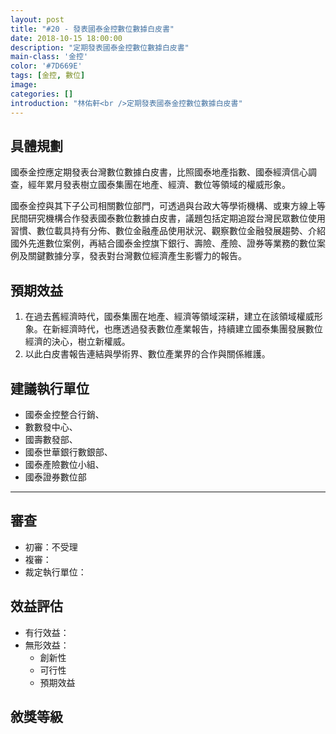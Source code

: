 ```yaml
---
layout: post
title: "#20 - 發表國泰金控數位數據白皮書"
date: 2018-10-15 18:00:00
description: "定期發表國泰金控數位數據白皮書"
main-class: '金控'
color: '#7D669E'
tags: [金控, 數位]
image: 
categories: []
introduction: "林佑軒<br />定期發表國泰金控數位數據白皮書"
---
```


## 具體規劃
國泰金控應定期發表台灣數位數據白皮書，比照國泰地產指數、國泰經濟信心調查，經年累月發表樹立國泰集團在地產、經濟、數位等領域的權威形象。

國泰金控與其下子公司相關數位部門，可透過與台政大等學術機構、或東方線上等民間研究機構合作發表國泰數位數據白皮書，議題包括定期追蹤台灣民眾數位使用習慣、數位載具持有分佈、數位金融產品使用狀況、觀察數位金融發展趨勢、介紹國外先進數位案例，再結合國泰金控旗下銀行、壽險、產險、證券等業務的數位案例及關鍵數據分享，發表對台灣數位經濟產生影響力的報告。




## 預期效益
1. 在過去舊經濟時代，國泰集團在地產、經濟等領域深耕，建立在該領域權威形象。在新經濟時代，也應透過發表數位產業報告，持續建立國泰集團發展數位經濟的決心，樹立新權威。
2. 以此白皮書報告連結與學術界、數位產業界的合作與關係維護。




## 建議執行單位
- 國泰金控整合行銷、
- 數數發中心、
- 國壽數發部、
- 國泰世華銀行數銀部、
- 國泰產險數位小組、
- 國泰證券數位部

---

## 審查

- 初審：不受理
- 複審：
- 裁定執行單位：


## 效益評估
- 有行效益：
- 無形效益：
  + 創新性
  + 可行性
  + 預期效益

## 敘獎等級
